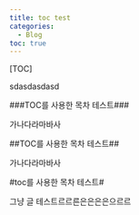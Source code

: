 ```yaml
---
title: toc test
categories:
  - Blog
toc: true
---
```


[TOC]

sdasdasdasd

###TOC를 사용한 목차 테스트###

가나다라마바사

##TOC를 사용한 목차 테스트##

가나다라마바사

#toc를 사용한 목차 테스트#

그냥 글 테스트르르른은은은은으르르

